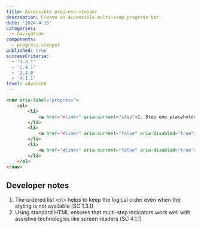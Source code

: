 ```yaml
---
title: Accessible progress-stepper
description: Create an accessible multi-step progress bar.
date: '2024-4-15'
categories:
  - navigation
components:
  - progress-stepper
published: true
successCriteria:
  - '1.3.1'
  - '2.4.1'
  - '2.4.8'
  - '4.1.1'
level: advanced
---
```


```html
<nav aria-label="progress">
	<ol>
		<li>
			<a href="<link>" aria-current="step">1. Step one placeholder</a>
		</li>
		<li>
			<a href="<link>" aria-current="false" aria-disabled="true">2. Step two placeholder</a>
		</li>
		<li>
			<a href="<link>" aria-current="false" aria-disabled="true">3. Step three placeholder</a>
		</li>
	</ol>
</nav>
```

## Developer notes

1. The ordered list `<ol>` helps to keep the logical order even when the styling is not available (SC 1.3.1)
2. Using standard HTML ensures that multi-step indicators work well with assistive technologies like screen readers (SC 4.1.1)

